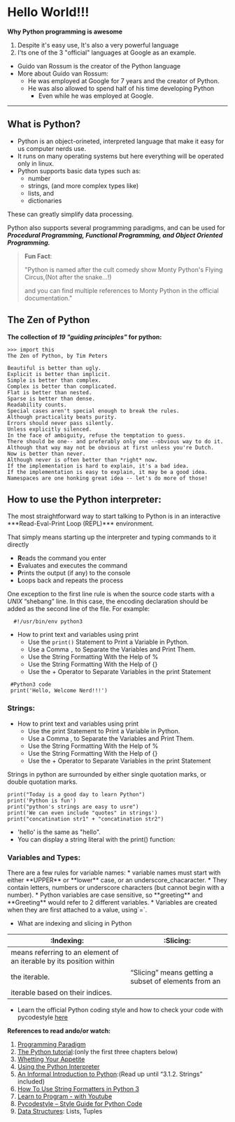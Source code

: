 Hello World!!!
==================
**Why Python programming is awesome**
  1. Despite it's easy use, It's also a very powerful language
  2. I'ts one of the 3 "official" languages at Google as an example.
* Guido van Rossum is the creator of the Python language
* More about Guido van Rossum:
  * He was employed at Google for 7 years and the creator of Python.
  * He was also allowed to spend half of his time developing Python 
    * Even while he was employed at Google.

--------------------
What is Python?
--------------------

-  Python is an object-orineted, interpreted language that make it easy for us computer nerds use.
-  It runs on many operating systems but here everything will be operated only in linux.
-  Python supports basic data types such as:
    * number
    * strings, (and more complex types like)
    * lists, and
    * dictionaries
<p>
These can greatly simplify data processing.

Python also supports several programming paradigms, and can be used for
***Procedural Programming, Functional Programming, and Object Oriented Programming.***

</p>

> **Fun Fact**:
> 
> "Python is named after the cult comedy show
> Monty Python's Flying Circus,(Not after the snake...!)
> 
> and you can find multiple references to Monty Python in the official documentation."


## The Zen of Python

**The collection of *19 "guiding principles"* for python:**

```
>>> import this
The Zen of Python, by Tim Peters

Beautiful is better than ugly.
Explicit is better than implicit.
Simple is better than complex.
Complex is better than complicated.
Flat is better than nested.
Sparse is better than dense.
Readability counts.
Special cases aren't special enough to break the rules.
Although practicality beats purity.
Errors should never pass silently.
Unless explicitly silenced.
In the face of ambiguity, refuse the temptation to guess.
There should be one-- and preferably only one --obvious way to do it.
Although that way may not be obvious at first unless you're Dutch.
Now is better than never.
Although never is often better than *right* now.
If the implementation is hard to explain, it's a bad idea.
If the implementation is easy to explain, it may be a good idea.
Namespaces are one honking great idea -- let's do more of those!
```

## How to use the Python interpreter:

<p>
The most straightforward way to start talking to Python is in an interactive
***Read-Eval-Print Loop (REPL)*** environment.

That simply means starting up the interpreter and typing commands to it directly

  * **R**eads the command you enter
  * **E**valuates and executes the command
  * **P**rints the output (if any) to the console
  * **L**oops back and repeats the process

One exception to the first line rule is when the source code starts with a *UNIX* “shebang” line.
In this case, the encoding declaration should be added as the second line of the file.
For example:

```
  #!/usr/bin/env python3
```
</p>

* How to print text and variables using print
  * Use the `print()` Statement to Print a Variable in Python.
  * Use a Comma `,` to Separate the Variables and Print Them.
  * Use the String Formatting With the Help of %
  * Use the String Formatting With the Help of {}
  * Use the + Operator to Separate Variables in the print Statement

```
 #Python3 code
 print('Hello, Welcome Nerd!!!')
```

### Strings:
<p>

* How to print text and variables using print
  * Use the print Statement to Print a Variable in Python.
  * Use a Comma , to Separate the Variables and Print Them.
  * Use the String Formatting With the Help of %
  * Use the String Formatting With the Help of {}
  * Use the + Operator to Separate Variables in the print Statement

Strings in python are surrounded by either single quotation marks,
or double quotation marks.

```
print("Today is a good day to learn Python")
print('Python is fun')
print("python's strings are easy to usre")
print('We can even include "quotes" in strings')
print("concatination str1" + "concatination str2")
```
  * 'hello' is the same as "hello".
  * You can display a string literal with the print() function:
</p>

### Variables and Types:
<p>
There are a few rules for variable names:
  * variable names must start with either **UPPER** or **lower** case, or an underscore_chacaracter.
  * They contain letters, numbers or underscore characters (but cannot begin with a number).
  * Python variables are case sensitive, so **greeting** and **Greeting** would refer to 2 different variables.
  * Variables are created when they are first attached to a value, using`=`.

* What are indexing and slicing in Python

|:Indexing: |:Slicing:|
|-----------|---------|
| means referring to an element of an iterable by its position within
the iterable.| “Slicing” means getting a subset of elements from an
iterable based on their indices.|

* Learn the official Python coding style and
how to check your code with pycodestyle [here](https://www.python.org/dev/peps/pep-0008/)



**References to read ando/or watch:**
1. [Programming Paradigm](https://www.geeksforgeeks.org/introduction-of-programming-paradigms/)
2. [The Python tutorial](https://docs.python.org/3/tutorial/index.html):(only the first three chapters below)
3. [Whetting Your Appetite](https://docs.python.org/3/tutorial/appetite.html)
4. [Using the Python Interpreter](https://docs.python.org/3/tutorial/interpreter.html)
5. [An Informal Introduction to Python](https://docs.python.org/3/tutorial/introduction.html):(Read up until “3.1.2. Strings” included)
6. [How To Use String Formatters in Python 3](https://www.digitalocean.com/community/tutorials/how-to-use-string-formatters-in-python-3)
7. [Learn to Program - with Youtube](https://www.youtube.com/playlist?list=PLGLfVvz_LVvTn3cK5e6LjhgGiSeVlIRwt)
8. [Pycodestyle – Style Guide for Python Code](https://www.youtube.com/playlist?list=PLGLfVvz_LVvTn3cK5e6LjhgGiSeVlIRwt)
9. [Data Structures](https://docs.google.com/document/d/1J76h1U-Wr9UuPt8r-vJzuH2Kz0bsaUtIbXVKFtP9mxw/edit#heading=h.eas149mgalrd): Lists, Tuples
